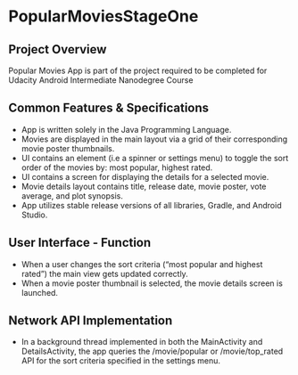 # PopularMoviesStageOne

## Project Overview
Popular Movies App is part of the project required to be completed for Udacity Android Intermediate Nanodegree Course

## Common Features & Specifications

- App is written solely in the Java Programming Language.
- Movies are displayed in the main layout via a grid of their corresponding movie poster thumbnails.
- UI contains an element (i.e a spinner or settings menu) to toggle the sort order of the movies by: most popular, highest rated.
- UI contains a screen for displaying the details for a selected movie.
- Movie details layout contains title, release date, movie poster, vote average, and plot synopsis.
- App utilizes stable release versions of all libraries, Gradle, and Android Studio.

## User Interface - Function
- When a user changes the sort criteria (“most popular and highest rated”) the main view gets updated correctly.
- When a movie poster thumbnail is selected, the movie details screen is launched.

## Network API Implementation 
- In a background thread implemented in both the MainActivity and DetailsActivity, the app queries the /movie/popular or /movie/top_rated API for the sort criteria specified in the settings menu.
